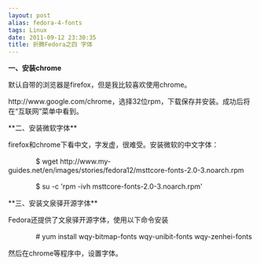 ```yaml
---
layout: post
alias: fedora-4-fonts
tags: Linux
date: 2011-09-12 23:30:35
title: 折腾Fedora之四 字体
---
```


**一、安装chrome**
<p>默认自带的浏览器是firefox，但是我比较喜欢使用chrome。
<p>http://www.google.com/chrome，选择32位rpm，下载保存并安装。成功后将在“互联网”菜单中看到。
<p>**二、安装微软字体**
<p>firefox和chrome下看中文，字发虚，很难受。安装微软的中文字体：
<p>　　　　$ wget http://www.my-guides.net/en/images/stories/fedora12/msttcore-fonts-2.0-3.noarch.rpm

　　　　$ su -c 'rpm -ivh msttcore-fonts-2.0-3.noarch.rpm'
<p>**三、安装文泉驿开源字体**
<p>Fedora还提供了文泉驿开源字体，使用以下命令安装
<p>　　　　# yum install wqy-bitmap-fonts wqy-unibit-fonts wqy-zenhei-fonts
<p>然后在chrome等程序中，设置字体。
